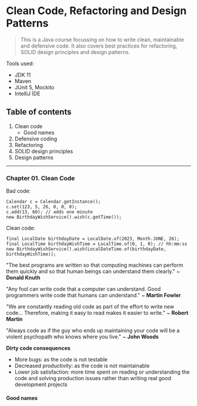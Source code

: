 # Clean Code, Refactoring and Design Patterns

> This is a Java course focussing on how to write clean, maintainable and defensive code. It also covers
> best practices for refactoring, SOLID design principles and design patterns.

Tools used:

- JDK 11
- Maven
- JUnit 5, Mockito
- IntelliJ IDE

## Table of contents

1. Clean code
    - Good names
2. Defensive coding
3. Refactoring
4. SOLID design principles
5. Design patterns

---

### Chapter 01. Clean Code

Bad code:

```
Calendar c = Calendar.getInstance();
c.set(123, 5, 26, 0, 0, 0);
c.add(13, 60); // adds one minute
new BirthdayWishService().wish(c.getTime());
```

Clean code:

```
final LocalDate birthdayDate = LocalDate.of(2023, Month.JUNE, 26);
final LocalTime birthdayWishTime = LocalTime.of(0, 1, 0); // hh:mm:ss
new BirthdayWishService().wish(LocalDateTime.of(birthdayDate, birthdayWishTime));
```

"The best programs are written so that computing machines can perform them quickly and so that human beings can
understand them clearly." ~ **Donald Knuth**

"Any fool can write code that a computer can understand. Good programmers write code that humans can understand."
~ **Martin Fowler**

"We are constantly reading old code as part of the effort to write new code... Therefore, making it easy to read makes
it easier to write." ~ **Robert Martin**

"Always code as if the guy who ends up maintaining your code will be a violent psychopath who knows where you live."
~ **John Woods**

**Dirty code consequences**

- More bugs: as the code is not testable
- Decreased productivity: as the code is not maintainable
- Lower job satisfaction: more time spent on reading or understanding the code and solving production issues rather than
  writing real good development projects

#### Good names

